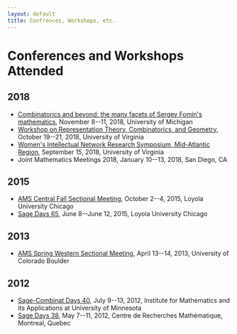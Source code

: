 ```yaml
---
layout: default
title: Confrences, Workshops, etc.
---
```

Conferences and Workshops Attended
===

2018
----
* [Combinatorics and beyond: the many facets of Sergey Fomin's mathematics](https://math.berkeley.edu/~williams/FominFest), November 8--11, 2018, University of Michigan
* [Workshop on Representation Theory, Combinatorics, and Geometry](http://math.virginia.edu/ims/workshop-fall-2018/schedule/), October 19--21, 2018, University of Virginia
* [Women's Intellectual Network Research Symposium, Mid-Atlantic Region](http://www.people.virginia.edu/~sm4cw/WINRS.html), September 15, 2018, University of Virginia
* Joint Mathematics Meetings 2018, January 10--13, 2018, San Diego, CA

2015
----
* [AMS Central Fall Sectional Meeting](http://www.ams.org/meetings/sectional/2219_program.html), October 2--4, 2015, Loyola University Chicago
* [Sage Days 65](http://gauss.math.luc.edu/sagedays/), June 8--June 12, 2015, Loyola University Chicago

2013
----
* [AMS Spring Western Sectional Meeting](http://www.ams.org/meetings/sectional/2210_program.html), April 13--14, 2013, University of Colorado Boulder

2012
----
* [Sage-Combinat Days 40](http://www.ima.umn.edu/2011-2012/SW7.9-13.12/), July 9--13, 2012, Institute for Mathematics and its Applications at University of Minnesota
* [Sage Days 38](https://wiki.sagemath.org/days38), May 7--11, 2012, Centre de Recherches Math&eacute;matique, Montreal, Quebec
